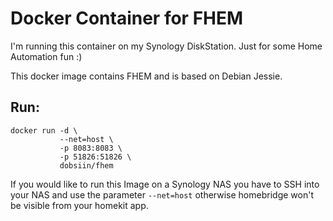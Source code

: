 # Docker Container for FHEM

I'm running this container on my Synology DiskStation. Just for some Home Automation fun :)

This docker image contains FHEM and is based on Debian Jessie.

## Run:
```
docker run -d \
		   --net=host \
           -p 8083:8083 \
           -p 51826:51826 \
           dobsiin/fhem
```

If you would like to run this Image on a Synology NAS you have to SSH into your NAS and
use the parameter ```--net=host``` otherwise homebridge won't be visible from your homekit app.
